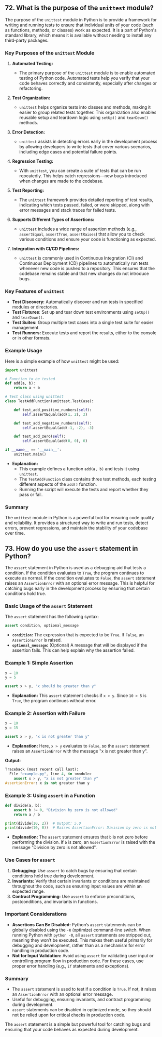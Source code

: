 ## 72. What is the purpose of the `unittest` module?


The purpose of the `unittest` module in Python is to provide a framework for writing and running tests to ensure that individual units of your code (such as functions, methods, or classes) work as expected. It is a part of Python's standard library, which means it is available without needing to install any third-party packages.

### Key Purposes of the `unittest` Module

1. **Automated Testing:**
   - The primary purpose of the `unittest` module is to enable automated testing of Python code. Automated tests help you verify that your code behaves correctly and consistently, especially after changes or refactoring.

2. **Test Organization:**
   - `unittest` helps organize tests into classes and methods, making it easier to group related tests together. This organization also enables reusable setup and teardown logic using `setUp()` and `tearDown()` methods.

3. **Error Detection:**
   - `unittest` assists in detecting errors early in the development process by allowing developers to write tests that cover various scenarios, including edge cases and potential failure points.

4. **Regression Testing:**
   - With `unittest`, you can create a suite of tests that can be run repeatedly. This helps catch regressions—new bugs introduced when changes are made to the codebase.

5. **Test Reporting:**
   - The `unittest` framework provides detailed reporting of test results, indicating which tests passed, failed, or were skipped, along with error messages and stack traces for failed tests.

6. **Supports Different Types of Assertions:**
   - `unittest` includes a wide range of assertion methods (e.g., `assertEqual`, `assertTrue`, `assertRaises`) that allow you to check various conditions and ensure your code is functioning as expected.

7. **Integration with CI/CD Pipelines:**
   - `unittest` is commonly used in Continuous Integration (CI) and Continuous Deployment (CD) pipelines to automatically run tests whenever new code is pushed to a repository. This ensures that the codebase remains stable and that new changes do not introduce bugs.

### Key Features of `unittest`

- **Test Discovery:** Automatically discover and run tests in specified modules or directories.
- **Test Fixtures:** Set up and tear down test environments using `setUp()` and `tearDown()`.
- **Test Suites:** Group multiple test cases into a single test suite for easier management.
- **Test Runners:** Execute tests and report the results, either to the console or in other formats.

### Example Usage

Here is a simple example of how `unittest` might be used:

```python
import unittest

# Function to be tested
def add(a, b):
    return a + b

# Test class using unittest
class TestAddFunction(unittest.TestCase):

    def test_add_positive_numbers(self):
        self.assertEqual(add(1, 2), 3)

    def test_add_negative_numbers(self):
        self.assertEqual(add(-1, -2), -3)

    def test_add_zero(self):
        self.assertEqual(add(0, 0), 0)

if __name__ == '__main__':
    unittest.main()
```

- **Explanation:**
  - This example defines a function `add(a, b)` and tests it using `unittest`.
  - The `TestAddFunction` class contains three test methods, each testing different aspects of the `add()` function.
  - Running the script will execute the tests and report whether they pass or fail.

### Summary

The `unittest` module in Python is a powerful tool for ensuring code quality and reliability. It provides a structured way to write and run tests, detect errors, prevent regressions, and maintain the stability of your codebase over time.



## 73. How do you use the `assert` statement in Python?


The `assert` statement in Python is used as a debugging aid that tests a condition. If the condition evaluates to `True`, the program continues to execute as normal. If the condition evaluates to `False`, the `assert` statement raises an `AssertionError` with an optional error message. This is helpful for catching bugs early in the development process by ensuring that certain conditions hold true.

### Basic Usage of the `assert` Statement

The `assert` statement has the following syntax:

```python
assert condition, optional_message
```

- **`condition`:** The expression that is expected to be `True`. If `False`, an `AssertionError` is raised.
- **`optional_message`:** (Optional) A message that will be displayed if the assertion fails. This can help explain why the assertion failed.

### Example 1: Simple Assertion

```python
x = 10
y = 5

assert x > y, "x should be greater than y"
```

- **Explanation:** This `assert` statement checks if `x > y`. Since `10 > 5` is `True`, the program continues without error.

### Example 2: Assertion with Failure

```python
x = 10
y = 15

assert x > y, "x is not greater than y"
```

- **Explanation:** Here, `x > y` evaluates to `False`, so the `assert` statement raises an `AssertionError` with the message "x is not greater than y".

**Output:**
```python
Traceback (most recent call last):
  File "example.py", line 4, in <module>
    assert x > y, "x is not greater than y"
AssertionError: x is not greater than y
```

### Example 3: Using `assert` in a Function

```python
def divide(a, b):
    assert b != 0, "Division by zero is not allowed"
    return a / b

print(divide(10, 2))  # Output: 5.0
print(divide(10, 0))  # Raises AssertionError: Division by zero is not allowed
```

- **Explanation:** The `assert` statement ensures that `b` is not zero before performing the division. If `b` is zero, an `AssertionError` is raised with the message "Division by zero is not allowed".

### Use Cases for `assert`

1. **Debugging:** Use `assert` to catch bugs by ensuring that certain conditions hold true during development.
2. **Invariants:** Verify that certain invariants or conditions are maintained throughout the code, such as ensuring input values are within an expected range.
3. **Contract Programming:** Use `assert` to enforce preconditions, postconditions, and invariants in functions.

### Important Considerations

- **Assertions Can Be Disabled:** Python’s `assert` statements can be globally disabled using the `-O` (optimize) command-line switch. When running Python with `python -O`, all `assert` statements are stripped out, meaning they won’t be executed. This makes them useful primarily for debugging and development, rather than as a mechanism for error handling in production code.
- **Not for Input Validation:** Avoid using `assert` for validating user input or controlling program flow in production code. For these cases, use proper error handling (e.g., `if` statements and exceptions).

### Summary

- The `assert` statement is used to test if a condition is `True`. If not, it raises an `AssertionError` with an optional error message.
- Useful for debugging, ensuring invariants, and contract programming during development.
- `assert` statements can be disabled in optimized mode, so they should not be relied upon for critical checks in production code.

The `assert` statement is a simple but powerful tool for catching bugs and ensuring that your code behaves as expected during development.